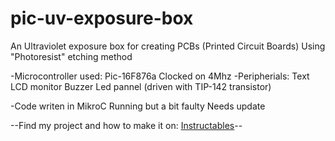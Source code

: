 # pic-uv-exposure-box
An Ultraviolet exposure box for creating PCBs (Printed Circuit Boards)
Using "Photoresist" etching method

-Microcontroller used: Pic-16F876a
  Clocked on 4Mhz
  -Peripherials:
    Text LCD monitor
    Buzzer
    Led pannel (driven with TIP-142 transistor)

-Code writen in MikroC
  Running but a bit faulty
  Needs update
  
--Find my project and how to make it on: [Instructables](http://www.instructables.com/id/Ultraviolet-Exposure-Box/)--
